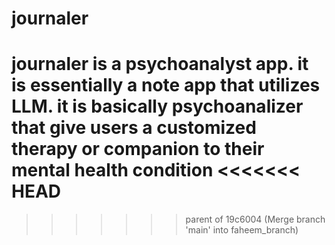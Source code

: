 # journaler
journaler is a psychoanalyst app. it is essentially a note app that utilizes LLM.
it is basically psychoanalizer that give users a customized therapy or companion to their mental health condition
<<<<<<< HEAD
=======

>>>>>>> parent of 19c6004 (Merge branch 'main' into faheem_branch)
